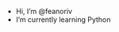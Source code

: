 - Hi, I’m @feanoriv
- I’m currently learning Python

<!---
feanoriv/feanoriv is a ✨ special ✨ repository because its `README.md` (this file) appears on your GitHub profile.
You can click the Preview link to take a look at your changes.
--->
